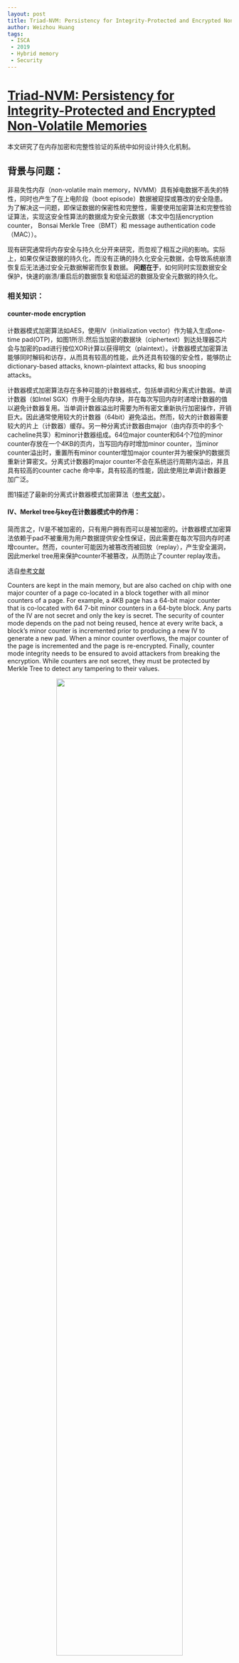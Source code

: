 ```yaml
---
layout: post
title: Triad-NVM: Persistency for Integrity-Protected and Encrypted Non-Volatile Memories
author: Weizhou Huang
tags:
 - ISCA
 - 2019
 - Hybrid memory
 - Security
---
```


# [Triad-NVM: Persistency for Integrity-Protected and Encrypted Non-Volatile Memories](https://ieeexplore.ieee.org/stamp/stamp.jsp?tp=&arnumber=8980320)

本文研究了在内存加密和完整性验证的系统中如何设计持久化机制。

## 背景与问题：

非易失性内存（non-volatile main memory，NVMM）具有掉电数据不丢失的特性，同时也产生了在上电阶段（boot episode）数据被窥探或篡改的安全隐患。为了解决这一问题，即保证数据的保密性和完整性，需要使用加密算法和完整性验证算法，实现这安全性算法的数据成为安全元数据（本文中包括encryption counter， Bonsai Merkle Tree（BMT）和 message
authentication code（MAC））。

现有研究通常将内存安全与持久化分开来研究，而忽视了相互之间的影响。实际上，如果仅保证数据的持久化，而没有正确的持久化安全元数据，会导致系统崩溃恢复后无法通过安全元数据解密而恢复数据。
**问题在于**，如何同时实现数据安全保护，快速的崩溃/重启后的数据恢复和低延迟的数据及安全元数据的持久化。

### 相关知识：
#### counter-mode encryption

计数器模式加密算法如AES，使用IV（initialization vector）作为输入生成one-time pad(OTP)，如图1所示.然后当加密的数据块（ciphertext）到达处理器芯片会与加密的pad进行按位XOR计算以获得明文（plaintext）。计数器模式加密算法能够同时解码和访存，从而具有较高的性能，此外还具有较强的安全性，能够防止dictionary-based attacks, known-plaintext attacks, 和 bus snooping attacks。                                                   

计数器模式加密算法存在多种可能的计数器格式，包括单调和分离式计数器。单调计数器（如Intel SGX）作用于全局内存块，并在每次写回内存时递增计数器的值以避免计数器复用。当单调计数器溢出时需要为所有密文重新执行加密操作，开销巨大。因此通常使用较大的计数器（64bit）避免溢出。然而，较大的计数器需要较大的片上（计数器）缓存。另一种分离式计数器由major（由内存页中的多个cacheline共享）和minor计数器组成。64位major counter和64个7位的minor counter存放在一个4KB的页内，当写回内存时增加minor counter，当minor counter溢出时，重置所有minor counter增加major counter并为被保护的数据页重新计算密文。分离式计数器的major counter不会在系统运行周期内溢出，并且具有较高的counter cache 命中率，具有较高的性能，因此使用比单调计数器更加广泛。

图1描述了最新的分离式计数器模式加密算法（[参考文献](https://www.labs.hpe.com/techreports/2015/HPL-2015-71R1.pdf)）。




#### IV、Merkel tree与key在计数器模式中的作用：

简而言之，IV是不被加密的，只有用户拥有而可以是被加密的。计数器模式加密算法依赖于pad不被重用为用户数据提供安全性保证，因此需要在每次写回内存时递增counter。然而，counter可能因为被篡改而被回放（replay），产生安全漏洞，因此merkel tree用来保护counter不被篡改，从而防止了counter replay攻击。

选自[参考文献](https://www.labs.hpe.com/techreports/2015/HPL-2015-71R1.pdf)

Counters are kept in the main memory, but are also
cached on chip with one major counter of a page co-located
in a block together with all minor counters of a page. For example, a 4KB page has a 64-bit major counter that is
co-located with 64 7-bit minor counters in a 64-byte block.
Any parts of the IV are not secret and only the key is secret.
The security of counter mode depends on the pad not being
reused, hence at every write back, a block’s minor counter is
incremented prior to producing a new IV to generate a new
pad. When a minor counter overflows, the major counter of
the page is incremented and the page is re-encrypted.
Finally, counter mode integrity needs to be ensured to avoid
attackers from breaking the encryption. While counters are
not secret, they must be protected by Merkle Tree to detect
any tampering to their values.


<center>

<img src="../images/triad-NVM-split-counter-encryption.png" width="75%" />

图 1 最新的分离式计数器模式加密算法

</center> 

## 研究动机：
### 安全元数据的崩溃一致性机制[参考论文](https://cfwebprod.sandia.gov/cfdocs/CompResearch/docs/main7.pdf)

下面这段英文描述了安全元数据的一致性机制，一句话概括就是先持久化merkel tree，再持久化counter，最后持久化数据。

As depicted in Figure 3, the root of the BMT (on-chip) should be
updated/persisted (Step 1 ) along with affected intermediate nodes
inside the processor, all the way to the root of the BMT. However,
only the root of the tree needs to be kept in the secure region. In
Step 2 , the updated counter block is persisted (written to memory)
as it gets updated in the counter cache. Finally, in Step 3 , the
written data block will be sent to the memory. Note that updating
the root, counter and data can be done atomically through internal
NVM registers or volatile registers that will be copied to internal
NVM registers once a crash is detected.


<center>

<img src="../images/triad-NVM-crash-consistency.png" width="75%" />

图 2 持久化安全元数据的实现

</center> 

### 安全元数据的崩溃一致性（crash consistency）机制对NVMM的性能影响
    
图3说明了在对安全元数据据页进行崩溃一致性保护时的系统吞吐率相比没有对安全元数据进行保护时的下降情况（最严重的的性能下降高达9.4X）。性能下降的原因是为了持久化安全元数据产生了额外的写操作。

由于持久化安全元数据会带来较大开销，许多用户放弃对其进行崩溃一致性保护，但是这样做会导致系统存在安全漏洞或数据无法在崩溃后恢复。

为了解决这一问题，本文定义了安全持久系统的要求，并研究了不同方案对系统性能、恢复时间和恢复能力的影响。 
<center>

<img src="../images/triad-NVM-motivation.png" width="75%" />

图 3 持久化安全元数据的性能开销

</center> 

#### 崩溃一致性定义：

 A backup or snapshot is crash consistent if all of the interrelated data components are as they were (write-order consistent) at the instant of the crash. To better understand this type of consistency, imagine the status of the data on your PC’s hard drive after a power outage or similar event. A crash-consistent backup is usually sufficient for nondatabase operating systems and applications like file servers, DHCP servers, print servers, and so on.


## 设计：
### 威胁模型：
We assume a single processor chip system where the chip boundary forms the security boundary. The root of trust must be self contained in the processor chip, including any keys and root of the Merkle Tree.

We assume attackers capable of performing passive reading of
memory values from the NVMM and snooping the bus connecting
processor and memory. We also assume attackers capable of changing values stored in the NVMM, either while the computer system
is powered on and operational, or across episodes of power events.
Attackers may achieve that either through physically tampering
the memory (e.g. using heat gun or electric currents) or by unmounting it from the target system and mounting it to a different
system. However, our goal is to ensure confidentiality and integrity
of memory data, but not its availability. Hence, denial of service is
not a focus of this paper.

We also assume that the entire main memory is protected, not
just a small part of it that is within a security enclave. Hence, our
protection goal is different from that of Intel SGX, and requires the
entire memory to be protected.

### 设计目标：

• Preservation of security guarantees. Memory encryption and integrity verification should guarantee confidentiality and integrity of data, even with memory non-volatility.

• Data recoverability. NVMM may be divided into persistent
and non-persistent regions, where the programmer keeps
permanent data in the persistent region and temporary data
in the non-persistent region. Data in a persistent region
should be recoverable across crashes and system reboots.
At the same time, NVMM should not get in the way of not
wanting to recover data from non-persistent region.

• Fast persistence and recovery. Persistence should not significantly slow down execution. Post-crash/reboot recovery
should be relatively fast to ensure high availability

## 实验：
GEM5(FS mode)， PMDK（管理NVMM）

## 新颖性： 
在混合内存架构下，结合了安全性和持久化提出了新的问题，并通过实验数据educate读者。

